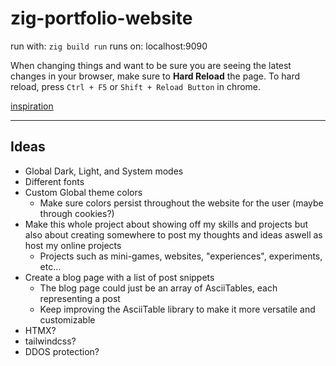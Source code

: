 # zig-portfolio-website
run with: `zig build run`
runs on: localhost:9090

When changing things and want to be sure you are seeing the latest changes in your browser, make sure to **Hard Reload** the page.
To hard reload, press `Ctrl + F5` or `Shift + Reload Button` in chrome.

[inspiration](https://ysap.sh/)

---

## Ideas

- Global Dark, Light, and System modes
- Different fonts
- Custom Global theme colors
    - Make sure colors persist throughout the website for the user (maybe through cookies?)
- Make this whole project about showing off my skills and projects but also about creating somewhere to post my thoughts and ideas aswell as host my online projects
    - Projects such as mini-games, websites, "experiences", experiments, etc...
- Create a blog page with a list of post snippets
    - The blog page could just be an array of AsciiTables, each representing a post
    - Keep improving the AsciiTable library to make it more versatile and customizable
- HTMX?
- tailwindcss?
- DDOS protection?
